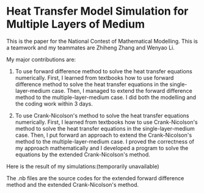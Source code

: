# Heat Transfer Model Simulation for Multiple Layers of Medium
This is the paper for the National Contest of Mathematical Modelling. This is a teamwork and my teammates are Zhiheng Zhang and Wenyao Li.

My major contributions are:

1. To use forward difference method to solve the heat transfer equations numerically. First, I learned from textbooks how to use forward difference method to solve the heat transfer equations in the single-layer-medium case. Then, I managed to extend the forward difference method to the multiple-layer-medium case. I did both the modelling and the coding work within 3 days. 

2. To use Crank-Nicolson's method to solve the heat transfer equations numerically. First, I learned from textbooks how to use Crank-Nicolson's method to solve the heat transfer equations in the single-layer-medium case. Then, I put forward an approach to extend the Crank-Nicolson's method to the multiple-layer-medium case. I proved the correctness of my approach mathematically and I developed a program to solve the equations by the extended Crank-Nicolson's method.

Here is the result of my simulations:(temporarily unavailable)

The .nb files are the source codes for the extended forward difference method and the extended Crank-Nicolson's method.
